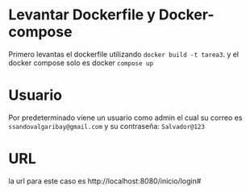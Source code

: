 # Levantar Dockerfile y Docker-compose
Primero levantas el dockerfile utilizando ```docker build -t tarea3```. 
y el docker compose solo es docker ```compose up```
# Usuario
Por predeterminado viene un usuario como admin el cual su correo es ```ssandovalgaribay@gmail.com``` y su contraseña: ```Salvador@123```
# URL
la url para este caso es http://localhost:8080/inicio/login#
